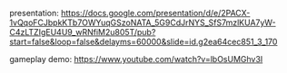 presentation: https://docs.google.com/presentation/d/e/2PACX-1vQqoFCJbpkKTb7OWYuqGSzoNATA_5G9CdJrNYS_SfS7mzlKUA7yW-C4zLTZIgEU4U9_wRNfiM2u805T/pub?start=false&loop=false&delayms=60000&slide=id.g2ea64cec851_3_170

gameplay demo:
https://www.youtube.com/watch?v=lbOsUMGhv3I
